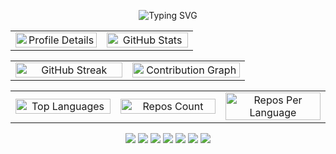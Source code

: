 <!-- Row 1: Welcome Message -->
<p align="center">
  <img src="https://readme-typing-svg.demolab.com?font=Fira+Code&size=28&pause=1000&center=true&vCenter=true&width=600&lines=Hey!+I'm+bitsbuild;Building+Cool+Stuff+on+GitHub!" alt="Typing SVG" />
</p>
<!-- Row 2: Profile + Stats side by side -->
<table align="center" width="95%">
  <tr>
    <td width="48%" align="center">
      <img src="https://github-profile-summary-cards.vercel.app/api/cards/profile-details?username=bitsbuild&theme=github_dark" alt="Profile Details" width="100%" />
    </td>
    <td width="48%" align="center">
      <img src="https://github-readme-stats.vercel.app/api?username=bitsbuild&show_icons=true&theme=github_dark&rank_icon=github&hide_border=false" alt="GitHub Stats" width="100%" />
    </td>
  </tr>
</table>
<!-- Row 3: Activity + Contribution Graph -->
<table align="center" width="95%">
  <tr>
    <td width="48%" align="center">
      <img src="https://github-readme-streak-stats.herokuapp.com/?user=bitsbuild&theme=github-dark&hide_border=false" alt="GitHub Streak" width="100%" />
    </td>
    <td width="48%" align="center">
      <img src="https://github-readme-activity-graph.vercel.app/graph?username=bitsbuild&theme=github-dark&hide_border=true" alt="Contribution Graph" width="100%" />
    </td>
  </tr>
</table>
<!-- Row 4: Languages + Repos + Commits -->
<table align="center" width="95%">
  <tr>
    <td width="32%" align="center">
      <img src="https://github-readme-stats.vercel.app/api/top-langs/?username=bitsbuild&layout=donut&theme=github_dark&hide_border=false&langs_count=6" alt="Top Languages" width="100%" />
    </td>
    <td width="32%" align="center">
      <img src="https://github-readme-stats.vercel.app/api?username=bitsbuild&show_icons=true&count_private=true&theme=github_dark&hide_border=false&card_width=300" alt="Repos Count" width="100%" />
    </td>
<td width="32%" align="center">
  <img src="https://github-profile-summary-cards.vercel.app/api/cards/repos-per-language?username=bitsbuild&theme=github_dark" alt="Repos Per Language" width="100%" />
</td>
  </tr>
</table>
<!-- Row 5: Tech Stack Badges -->
<p align="center">
  <img src="https://img.shields.io/badge/Python-3776AB?style=for-the-badge&logo=python&logoColor=white" />
  <img src="https://img.shields.io/badge/Django_REST_Framework-092E20?style=for-the-badge&logo=django&logoColor=white" />
  <img src="https://img.shields.io/badge/MySQL-4479A1?style=for-the-badge&logo=mysql&logoColor=white" />
  <img src="https://img.shields.io/badge/Docker-2496ED?style=for-the-badge&logo=docker&logoColor=white" />
  <img src="https://img.shields.io/badge/Kubernetes-326CE5?style=for-the-badge&logo=kubernetes&logoColor=white" />
  <img src="https://img.shields.io/badge/Flutter-02569B?style=for-the-badge&logo=flutter&logoColor=white" />
  <img src="https://img.shields.io/badge/GitHub_Actions-2088FF?style=for-the-badge&logo=githubactions&logoColor=white" />
</p>
